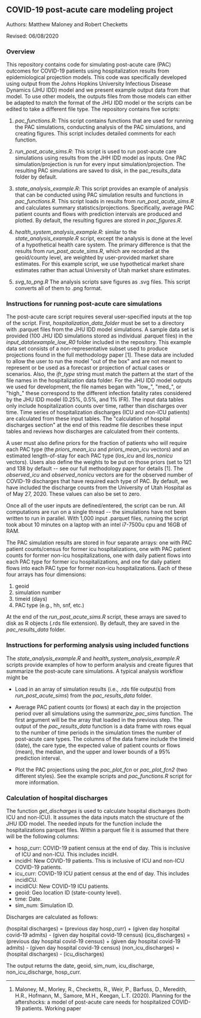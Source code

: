 ## COVID-19 post-acute care modeling project

Authors: Matthew Maloney and Robert Checketts

Revised: 06/08/2020

### Overview
This repository contains code for simulating post-acute care (PAC) outcomes for COVID-19 patients using hospitalization results from epidemiological projection models. This code was specifically developed using output from the Johns Hopkins University Infectious Disease Dynamics (JHU IDD) model and we present example output data from that model. To use other models, the outputs files from those models can either be adapted to match the format of the JHU IDD model or the scripts can be edited to take a different file type. The repository contains five scripts:

1. *pac_functions.R*: This script contains functions that are used for running the PAC simulations, conducting analysis of the PAC simulations, and creating figures. This script includes detailed comments for each function.

2. *run_post_acute_sims.R*: This script is used to run post-acute care simulations using results from the JHH IDD model as inputs. One PAC simulation/projection is run for every input simulation/projection. The resulting PAC simulations are saved to disk, in the pac_results_data folder by default.

3. *state_analysis_example.R*: This script provides an example of analysis that can be conducted using PAC simulation results and functions in *pac_functions.R*. This script loads in results from *run_post_acute_sims.R* and calculates summary statistics/projections.  Specifically, average PAC patient counts and flows with prediction intervals are produced and plotted. By default, the resulting figures are stored in *pac_figures.R*.

4. *health_system_analysis_example.R*: similar to the *state_analysis_example.R* script, except the analysis is done at the level of a hypothetical health care system. The primary difference is that the results from *run_post_acute_sims.R*, which are recorded at the geoid/county level, are weighted by user-provided market share estimates. For this example script, we use hypothetical market share estimates rather than actual University of Utah market share estimates.

5. *svg_to_png.R* The analysis scripts save figures as .svg files. This script converts all of them to .png format.

### Instructions for running post-acute care simulations

The post-acute care script requires several user-specified inputs at the top of the script. First, *hospitalization_data_folder* must be set to a directory with .parquet files from the JHU IDD model simulations. A sample data set is provided (100 JHU IDD simulations stored as individual .parquet files) in the *input_data\example_low_R0* folder included in the repository. This example data set consists of a non-representative subset used to produce projections found in the full methodology paper [1]. These data are included to allow the user to run the model "out of the box" and are not meant to represent or be used as a forecast or projection of actual cases or scenarios. Also, the *ifr_type* string must match the pattern at the start of the file names in the hospitalization data folder. For the JHU IDD model outputs we used for development, the file names began with "low_", "med_", or "high_" these correspond to the different infection fatality rates considered by the JHU IDD model (0.25%, 0.5%, and 1% IFR). The input data tables only include hospitalization counts over time, rather than discharges over time. Time series of hospitalization discharges (ICU and non-ICU patients) are calculated from these input tables. The "calculation of hospital discharges section" at the end of this readme file describes these input tables and reviews how discharges are calculated from their contents.

A user must also define priors for the fraction of patients who will require each PAC type (the *priors_mean_icu* and *priors_mean_icu* vectors) and an estimated length-of-stay for each PAC type (*los_icu* and *los_nonicu* vectors). Users also define the weights to be put on those priors (set to 121 and 138 by default -- see our full methodology paper for details [1]. The *observed_icu* and *observed_nonicu* vectors are for the observed number of COVID-19 discharges that have required each type of PAC. By default, we have included the discharge counts from the University of Utah Hospital as of May 27, 2020. These values can also be set to zero.

Once all of the user inputs are defined/entered, the script can be run. All computations are run on a single thread -- the simulations have not been written to run in parallel. With 1,000 input .parquet files, running the script took about 10 minutes on a laptop with an intel i7-7500u cpu and 16GB of RAM. 

The PAC simulation results are stored in four separate arrays: one with PAC patient counts/census for former icu hospitalizations, one with PAC patient counts for former non-icu hospitalizations, one with daily patient flows into each PAC type for former icu hospitalizations, and one for daily patient flows into each PAC type for former non-icu hospitalizations. Each of these four arrays has four dimensions:

1. geoid
2. simulation number
3. timeid (days)
4. PAC type (e.g., hh, snf, etc.)

At the end of the *run_post_acute_sims.R* script, these arrays are saved to disk as R objects (.rds file extension). By default, they are saved in the *pac_results_data* folder.

### Instructions for performing analysis using included functions

The *state_analysis_example.R* and *health_system_analysis_example.R* scripts provide examples of how to perform analysis and create figures that summarize the post-acute care simulations. A typical analysis workflow might be

* Load in an array of simulation results (i.e., .rds file output(s) from *run_post_acute_sims*) from the *pac_results_data* folder.

* Average PAC patient counts (or flows) at each day in the projection period over all simulations using the *summarize_pac_sims* function. The first argument will be the array that loaded in the previous step. The output of the *pac_results_data* function is a data frame with rows equal to the number of time periods in the simulation times the number of post-acute care types. The columns of the data frame include the timeid (date), the care type, the expected value of patient counts or flows (mean), the median, and the upper and lower bounds of a 95\% prediction interval. 

* Plot the PAC projections using the *pac_plot_fcn* or *pac_plot_fcn2* (two different styles). See the example scripts and *pac_functions.R* script for more information.

### Calculation of hospital discharges

The function *get_discharges* is used to calculate hospital discharges (both ICU and non-ICU). It assumes the data inputs match the structure of the JHU IDD model. The needed inputs for the function include the hospitalizations parquet files. Within a parquet file it is assumed that there will be the following columns:

* hosp_curr: COVID-19 patient census at the end of day. This is inclusive of ICU and non-ICU. This includes incidH.
* incidH: New COVID-19 patients. This is inclusive of ICU and non-ICU COVID-19 patients.
* icu_curr: COVID-19 ICU patient census at the end of day. This includes incidICU.
* incidICU: New COVID-19 ICU patients.
* geoid: Geo location ID (state-county level).
* time: Date.
* sim_num: Simulation ID.

Discharges are calculated as follows:

(hospital discharges) = (previous day hosp_curr) + (given day hospital covid-19 admits) - (given day hospital covid-19 census)
(icu_discharges) = (previous day hospital covid-19 census) + (given day hospital covid-19 admits) - (given day hospital covid-19 census)
(non_icu_discharges) = (hospital discharges) - (icu_discharges)

The output returns the date, geoid, sim_num, icu_discharge, non_icu_discharge, hosp_curr.

------------------------------
1. Maloney, M., Morley, R., Checketts, R., Weir, P., Barfuss, D., Meredith, H.R., Hofmann, M., Samore, M.H., Keegan, L.T. (2020). Planning for the aftershocks: a model of post-acute care needs for hospitalized COVID-19 patients. Working paper
